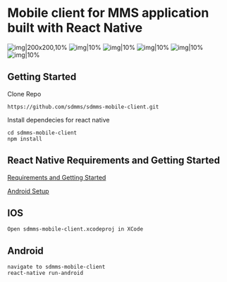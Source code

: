 # Mobile client for MMS application built with React Native
![img|200x200,10%](https://i.imgur.com/1rDc6lI.jpg)
![img|10%](https://i.imgur.com/6n3Yqrh.png)
![img|10%](https://i.imgur.com/7gWdeaG.png)
![img|10%](https://i.imgur.com/3xJIfCn.png)
![img|10%](https://i.imgur.com/fQjIeBf.png)
![img|10%](https://i.imgur.com/R0R8UDc.png)

## Getting Started

Clone Repo

````
https://github.com/sdmms/sdmms-mobile-client.git
````

Install dependecies for react native

````
cd sdmms-mobile-client
npm install
````

## React Native Requirements and Getting Started

<a href="https://facebook.github.io/react-native/docs/getting-started.html" target="_blank">Requirements and Getting Started</a>

<a href="https://facebook.github.io/react-native/docs/android-setup.html" target="_blank">Android Setup</a>

## IOS

````
Open sdmms-mobile-client.xcodeproj in XCode
````

## Android

````
navigate to sdmms-mobile-client
react-native run-android

````
